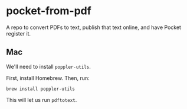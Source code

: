 # pocket-from-pdf
A repo to convert PDFs to text, publish that text online, and have Pocket register it.

## Mac
We'll need to install `poppler-utils`.

First, install Homebrew. Then, run:
```
brew install poppler-utils
```

This will let us run `pdftotext`.
